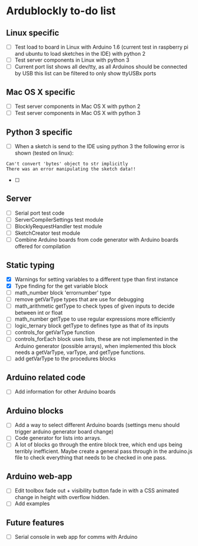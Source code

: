 # Ardublockly to-do list

## Linux specific
- [ ] Test load to board in Linux with Arduino 1.6 (current test in raspberry pi and ubuntu to load sketches in the IDE) with python 2
- [ ] Test server components in Linux with python 3
- [ ] Current port list shows all dev/tty, as all Arduinos should be connected by USB this list can be filtered to only show ttyUSBx ports

## Mac OS X specific
- [ ] Test server components in Mac OS X with python 2
- [ ] Test server components in Mac OS X with python 3

## Python 3 specific
- [ ] When a sketch is send to the IDE using python 3 the following error is shown (tested on linux):
```
Can't convert 'bytes' object to str implicitly
There was an error manipulating the sketch data!!
```
- [ ] 

## Server
- [ ] Serial port test code
- [ ] ServerCompilerSettings test module
- [ ] BlocklyRequestHandler test module
- [ ] SketchCreator test module
- [ ] Combine Arduino boards from code generator with Arduino boards offered for compilation

## Static typing
- [x] Warnings for setting variables to a different type than first instance
- [x] Type finding for the get variable block
- [ ] math_number block 'errornumber' type
- [ ] remove getVarType types that are use for debugging 
- [ ] math_arithmetic getType to check types of given inputs to decide between int or float
- [ ] math_number getType to use regular expressions more efficiently
- [ ] logic_ternary block getType to defines type as that of its inputs
- [ ] controls_for getVarType function
- [ ] controls_forEach block uses lists, these are not implemented in the Arduino generator (possible arrays), when implemented this block needs a getVarType, varType, and getType functions.
- [ ] add getVarType to the procedures blocks

## Arduino related code
- [ ] Add information for other Arduino boards

## Arduino blocks
- [ ] Add a way to select different Arduino boards (settings menu should trigger arduino generator board change)
- [ ] Code generator for lists into arrays.
- [ ] A lot of blocks go through the entire block tree, which end ups being terribly inefficient. Maybe create a general pass through in the arduino.js file to check everything that needs to be checked in one pass.

## Arduino web-app
- [ ] Edit toolbox fade out + visibility button fade in with a CSS animated change in height with overflow hidden.
- [ ] Add examples 

## Future features
- [ ] Serial console in web app for comms with Arduino
